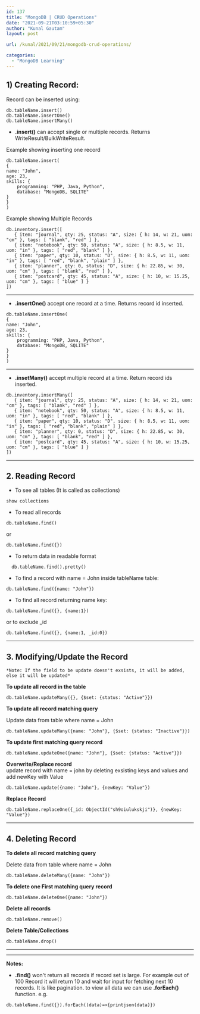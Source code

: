 ```yaml
---
id: 137
title: "MongoDB | CRUD Operations"
date: "2021-09-21T03:10:59+05:30"
author: "Kunal Gautam"
layout: post

url: /kunal/2021/09/21/mongodb-crud-operations/

categories:
  - "MongoDB Learning"
---
```


## 1) Creating Record:

Record can be inserted using:

```
db.tableName.insert()
db.tableName.insertOne()
db.tableName.insertMany()
```

- **.insert()** can accept single or multiple records. Returns WriteResult/BulkWriteResult.

Example showing inserting one record

```
db.tableName.insert(
{
name: "John",
age: 23,
skills: {
    programming: "PHP, Java, Python",
    database: "MongoDB, SQLITE"
}
}
)
```

Example showing Multiple Records

```
db.inventory.insert([
   { item: "journal", qty: 25, status: "A", size: { h: 14, w: 21, uom: "cm" }, tags: [ "blank", "red" ] },
   { item: "notebook", qty: 50, status: "A", size: { h: 8.5, w: 11, uom: "in" }, tags: [ "red", "blank" ] },
   { item: "paper", qty: 10, status: "D", size: { h: 8.5, w: 11, uom: "in" }, tags: [ "red", "blank", "plain" ] },
   { item: "planner", qty: 0, status: "D", size: { h: 22.85, w: 30, uom: "cm" }, tags: [ "blank", "red" ] },
   { item: "postcard", qty: 45, status: "A", size: { h: 10, w: 15.25, uom: "cm" }, tags: [ "blue" ] }
])
```

---

- **.insertOne()** accept one record at a time. Returns record id inserted.

```
db.tableName.insertOne(
{
name: "John",
age: 23,
skills: {
    programming: "PHP, Java, Python",
    database: "MongoDB, SQLITE"
}
}
)
```

---

- **.insetMany()** accept multiple record at a time. Return record ids inserted.

```
db.inventory.insertMany([
   { item: "journal", qty: 25, status: "A", size: { h: 14, w: 21, uom: "cm" }, tags: [ "blank", "red" ] },
   { item: "notebook", qty: 50, status: "A", size: { h: 8.5, w: 11, uom: "in" }, tags: [ "red", "blank" ] },
   { item: "paper", qty: 10, status: "D", size: { h: 8.5, w: 11, uom: "in" }, tags: [ "red", "blank", "plain" ] },
   { item: "planner", qty: 0, status: "D", size: { h: 22.85, w: 30, uom: "cm" }, tags: [ "blank", "red" ] },
   { item: "postcard", qty: 45, status: "A", size: { h: 10, w: 15.25, uom: "cm" }, tags: [ "blue" ] }
])
```

---

## 2. Reading Record

- To see all tables (It is called as collections)

```
show collections
```

- To read all records

```
db.tableName.find()
```

or

```
db.tableName.find({})
```

- To return data in readable format

```
  db.tableName.find().pretty()
```

- To find a record with name = John inside tableName table:

```
db.tableName.find({name: "John"})
```

- To find all record returning name key:

```
db.tableName.find({}, {name:1})
```

or to exclude \_id

```
db.tableName.find({}, {name:1, _id:0})
```

---

## 3. Modifying/Update the Record

`*Note: If the field to be update doesn't exsists, it will be added, else it will be updated*`

**To update all record in the table**

```
db.tableName.updateMany({}, {$set: {status: "Active"}})
```

**To update all record matching query**

Update data from table where name = John

```
db.tableName.updateMany({name: "John"}, {$set: {status: "Inactive"}})
```

**To update first matching query record**

```
db.tableName.updateOne({name: "John"}, {$set: {status: "Active"}})
```

**Overwrite/Replace record**  
update record with name = john by deleting exsisting keys and values and add newKey with Value

```
db.tableName.update({name: "John"}, {newKey: "Value"})
```

**Replace Record**

```
db.tableName.replaceOne({_id: ObjectId("sh9oiulukskji")}, {newKey: "Value"})
```

---

## 4. Deleting Record

**To delete all record matching query**

Delete data from table where name = John

```
db.tableName.deleteMany({name: "John"})
```

**To delete one First matching query record**

```
db.tableName.deleteOne({name: "John"})
```

**Delete all records**

```
db.tableName.remove()
```

**Delete Table/Collections**

```
db.tableName.drop()
```

---

---

**Notes:**

- **.find()** won't return all records if record set is large. For example out of 100 Record it will return 10 and wait for input for fetching next 10 records. It is like pagination. to view all data we can use **.forEach()** function. e.g.

```
db.tableName.find({}).forEach((data)=>{printjson(data)})
```
